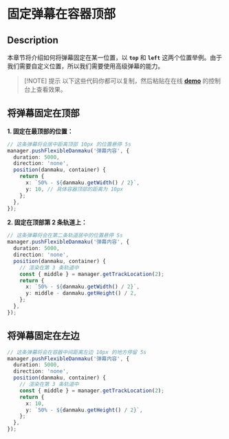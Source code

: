 # 固定弹幕在容器顶部

## Description

本章节将介绍如何将弹幕固定在某一位置，以 **`top`** 和 **`left`** 这两个位置举例。由于我们需要自定义位置，所以我们需要使用高级弹幕的能力。

> [!NOTE] 提示
> 以下这些代码你都可以复制，然后粘贴在在线 [**demo**](https://imtaotao.github.io/danmu/) 的控制台上查看效果。

## 将弹幕固定在顶部

**1. 固定在最顶部的位置：**

```ts {7-8}
// 这条弹幕将会居中距离顶部 10px 的位置悬停 5s
manager.pushFlexibleDanmaku('弹幕内容', {
  duration: 5000,
  direction: 'none',
  position(danmaku, container) {
    return {
      x: `50% - ${danmaku.getWidth() / 2}`,
      y: 10, // 具体容器顶部的距离为 10px
    };
  },
});
```

**2. 固定在顶部第 2 条轨道上：**

```ts {9-10}
// 这条弹幕将会在第二条轨道居中的位置悬停 5s
manager.pushFlexibleDanmaku('弹幕内容', {
  duration: 5000,
  direction: 'none',
  position(danmaku, container) {
    // 渲染在第 3 条轨道中
    const { middle } = manager.getTrackLocation(2);
    return {
      x: `50% - ${danmaku.getWidth() / 2}`,
      y: middle - danmaku.getHeight() / 2,
    };
  },
});
```

## 将弹幕固定在左边

```ts {7,9-10}
// 这条弹幕将会在容器中间距离左边 10px 的地方停留 5s
manager.pushFlexibleDanmaku('弹幕内容', {
  duration: 5000,
  direction: 'none',
  position(danmaku, container) {
    // 渲染在第 3 条轨道中
    const { middle } = manager.getTrackLocation(2);
    return {
      x: 10,
      y: `50% - ${danmaku.getHeight() / 2}`,
    };
  },
});
```
